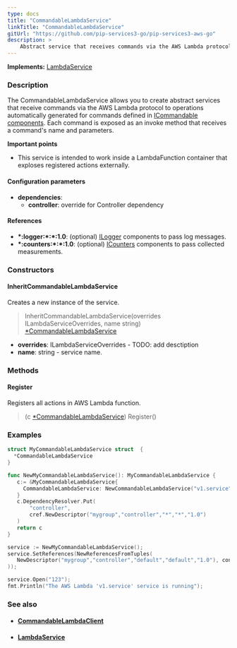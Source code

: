 ```yaml
---
type: docs
title: "CommandableLambdaService"
linkTitle: "CommandableLambdaService"
gitUrl: "https://github.com/pip-services3-go/pip-services3-aws-go"
description: >
    Abstract service that receives commands via the AWS Lambda protocol to operations automatically generated for commands defined in [ICommandable components](../../../commons/commands/icommandable). Each command is exposed as an invoke method that receives a command's name and parameters.
---
```


**Implements:** [LambdaService](../lambda_service)

### Description
The CommandableLambdaService allows you to create abstract services that receive commands via the AWS Lambda protocol to operations automatically generated for commands defined in [ICommandable components](../../../commons/commands/icommandable). Each command is exposed as an invoke method that receives a command's name and parameters.

**Important points**

- This service is intended to work inside a LambdaFunction container that exploses registered actions externally.

#### Configuration parameters
 
- **dependencies**:
    - **controller**: override for Controller dependency


#### References
- **\*:logger:\*:\*:1.0**: (optional) [ILogger](../../../components/log/ilogger) components to pass log messages.
- **\*:counters:\*:\*:1.0**: (optional) [ICounters](../../../components/count/icounters) components to pass collected measurements.

### Constructors

#### InheritCommandableLambdaService
Creates a new instance of the service.

> InheritCommandableLambdaService(overrides ILambdaServiceOverrides, name string) [*CommandableLambdaService]()

- **overrides**: ILambdaServiceOverrides - TODO: add desctiption
- **name**: string - service name.


### Methods

#### Register
Registers all actions in AWS Lambda function.

> (c [*CommandableLambdaService]()) Register()


### Examples

```go
struct MyCommandableLambdaService struct  {
  *CommandableLambdaService
}

func NewMyCommandableLambdaService(): MyCommandableLambdaService {
   c:= &MyCommandableLambdaService{
     CommandableLambdaService: NewCommandableLambdaService("v1.service")
   }
   c.DependencyResolver.Put(
       "controller",
       cref.NewDescriptor("mygroup","controller","*","*","1.0")
   )
   return c
}

service := NewMyCommandableLambdaService();
service.SetReferences(NewReferencesFromTuples(
   NewDescriptor("mygroup","controller","default","default","1.0"), controller
));

service.Open("123");
fmt.Println("The AWS Lambda 'v1.service' service is running");
```

### See also
- #### [CommandableLambdaClient](../../clients/commandable_lambda_client)
- #### [LambdaService](../lambda_service)
